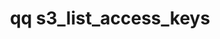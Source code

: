 ---
category: s3
command: s3_list_access_keys
optional_options:
- alternate: []
  help: Output JSON instead of table.
  name: --json
  required: false
- alternate: []
  help: Show access keys belonging to a specific user. Use an auth_id, SID, or name
    optionally qualified with a domain prefix (e.g "local:name", "ad:name", "AD\name")
    or an ID type (e.g. "auth_id:513", "SID:S-1-1-0"). Groups are not supported for
    access tokens, must be a user.
  name: --user
  required: false
permalink: /qq-cli-command-guide/s3/s3_list_access_keys.html
positional_options: []
sidebar: qq_cli_command_reference_sidebar
summary: This section explains how to use the <code>qq s3_list_access_keys</code>
  command.
synopsis: List S3 access keys
title: qq s3_list_access_keys
usage: qq s3_list_access_keys [-h] [--json] [--user USER]
zendesk_source: qq CLI Command Guide

---